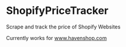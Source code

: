 # ShopifyPriceTracker
Scrape and track the price of Shopify Websites

Currently works for www.havenshop.com
